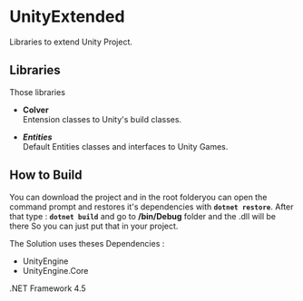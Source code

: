 # UnityExtended 
Libraries to extend Unity Project.

## Libraries
Those libraries

- **Colver**  
Entension classes to Unity's build classes.

- ***Entities***  
Default Entities classes and interfaces to Unity Games.

## How to Build
You can download the project and in the root folderyou can open the command prompt and restores it's dependencies with **```dotnet restore```**. After that type : **```dotnet build```** and go to **/bin/Debug** folder and the .dll will be there
So you can just put that in your project.  
  
The Solution uses theses Dependencies :
- UnityEngine
- UnityEngine.Core

.NET Framework 4.5
